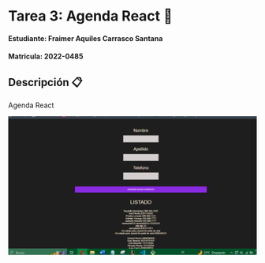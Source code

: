 # Tarea 3: Agenda React 📒

#### Estudiante: Fraimer Aquiles Carrasco Santana
#### Matricula: 2022-0485


## Descripción 📋

Agenda React 

![Captura de pantalla](img/agenda.PNG)